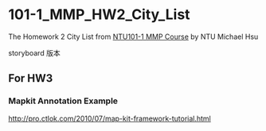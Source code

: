 101-1_MMP_HW2_City_List
=======================
The Homework 2 City List from [NTU101-1 MMP Course](http://ntumpp.sodas.tw/)
by NTU Michael Hsu

storyboard 版本

## For HW3
### Mapkit Annotation Example
http://pro.ctlok.com/2010/07/map-kit-framework-tutorial.html
